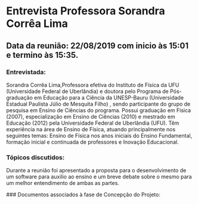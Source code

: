 # Entrevista Professora Sorandra Corrêa Lima
## Data da reunião: 22/08/2019 com inicio às 15:01 e termino às 15:35.

### Entrevistada:
<p> Sorandra Corrêa Lima,Professora efetiva do Instituto de Física da UFU (Universidade Federal de Uberlândia) e doutora pelo Programa de Pós-graduação em Educação para a Ciência da UNESP-Bauru (Universidade Estadual Paulista Júlio de Mesquita Filho) , sendo participante do grupo de pesquisa em Ensino de Ciências do programa. Possui graduação em Física (2007), especialização em Ensino de Ciências (2010) e mestrado em Educação (2012) pela Universidade Federal de Uberlândia (UFU). Têm experiência na área de Ensino de Física, atuando principalmente nos seguintes temas: Ensino de Física nos anos iniciais do Ensino Fundamental, formação inicial e continuada de professores e Inovação Educacional.</p>

### Tópicos discutidos:
<p>
Durante a reunião foi apresentado a proposta para o desenvolvimento de um software para auxilio ao ensino e um breve 
debate sobre o mesmo para um melhor entendimento de ambas as partes.
</p>
### Documentos associados à fase de Concepção do Projeto:
<http://www2.ufpel.edu.br/cic/2011/anais/pdf/EN/EN_00456.pdf>
<http://www.conhecer.org.br/enciclop/2011b/engenharias/construcao.pdf>
<http://tecnologiasocial.fbb.org.br/tecnologiasocial/banco-de-tecnologias-sociais/pesquisar-tecnologias/detalhar-tecnologia-92.htm>
